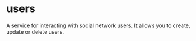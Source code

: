 # users
A service for interacting with social network users. It allows you to create, update or delete users.
